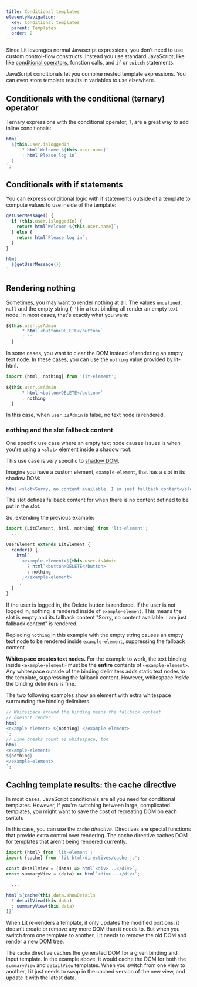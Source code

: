 ```yaml
---
title: Conditional templates
eleventyNavigation:
  key: Conditional templates
  parent: Templates
  order: 2
---
```


<!-- TODO: check all import paths. Runnable samples? -->

Since Lit leverages normal Javascript expressions, you don't need to use custom control-flow constructs. Instead you use standard JavaScript, like like [conditional operators](https://developer.mozilla.org/en-US/docs/Web/JavaScript/Reference/Operators/Conditional_Operator), function calls, and `if` or `switch` statements. 

JavaScript conditionals let you combine nested template expressions. You can even store template results in variables to use elsewhere.

## Conditionals with the conditional (ternary) operator 

Ternary expressions with the conditional operator, `?`, are a great way to add inline conditionals:

```js
html`
  ${this.user.isloggedIn
      ? html`Welcome ${this.user.name}`
      : html`Please log in`
  }
`;
```


## Conditionals with if statements

You can express conditional logic with if statements outside of a template to compute values to use inside of the template:

```js
getUserMessage() {
  if (this.user.isloggedIn) {
    return html`Welcome ${this.user.name}`;
  } else {
    return html`Please log in`;
  }
}

html`
  ${getUserMessage()}
`
```

## Rendering nothing

Sometimes, you may want to render nothing at all. The values `undefined`, `null` and the empty string (`''`) in a text binding all render an empty text node. In most cases, that's exactly what you want:

```js
${this.user.isAdmin
      ? html`<button>DELETE</button>`
      : ''
  }
```

In some cases, you want to clear the DOM instead of rendering an empty text node. In these cases, you can use the `nothing` value provided by lit-html.

<!-- TODO check if this is the correct import for nothing? -->
```js
import {html, nothing} from 'lit-element';
  ...
${this.user.isAdmin
      ? html`<button>DELETE</button>`
      : nothing
  }
```

In this case, when `user.isAdmin` is false, no text node is rendered.

### nothing and the slot fallback content

One specific use case where an empty text node causes issues is when you're using a `<slot>` element inside a shadow root. 

This use case is very specific to [shadow DOM](https://developer.mozilla.org/en-US/docs/Web/Web_Components/Using_shadow_DOM).

Imagine you have a custom element, `example-element`, that has a slot in
its shadow DOM:

```js
html`<slot>Sorry, no content available. I am just fallback content</slot>`;
``` 

The slot defines fallback content for when there is no content defined to be put in the slot. 

So, extending the previous example:

```js
import {LitElement, html, nothing} from 'lit-element';
  ...

UserElement extends LitElement {
  render() {
    html`
      <example-element>${this.user.isAdmin
        ? html`<button>DELETE</button>`
        : nothing
      }</example-element>
    `;
  }
}
``` 

If the user is logged in, the Delete button is rendered. If the user is not logged in, nothing is rendered inside of `example-element`. This means the slot is empty and its fallback content "Sorry, no content available. I am just fallback content" is rendered.

Replacing `nothing` in this example with the empty string causes an empty text node to be rendered inside `example-element`, suppressing the fallback content.

**Whitespace creates text nodes.** For the example to work, the text binding inside `<example-element>` must be the **entire** contents of `<example-element>`. Any whitespace outside of the binding delimiters adds static text nodes to the template, suppressing the fallback content. However, whitespace _inside_ the binding delimiters is fine.

The two following examples show an element with extra whitespace surrounding the binding delimiters. 

```js
// Whitespace around the binding means the fallback content
// doesn't render
html`
<example-element> ${nothing} </example-element>
`;
// Line breaks count as whitespace, too
html`
<example-element>
${nothing}
</example-element>
`;
```

## Caching template results: the cache directive 

In most cases, JavaScript conditionals are all you need for conditional templates. However, if you're switching between large, complicated templates, you might want to save the cost of recreating DOM on each switch. 

In this case, you can use the `cache` _directive_. Directives are special functions that provide extra control over rendering. The cache directive caches DOM for templates that aren't being rendered currently. 

<!-- TODO: Check import paths -->

```js
import {html} from 'lit-element';
import {cache} from 'lit-html/directives/cache.js';

const detailView = (data) => html`<div>...</div>`; 
const summaryView = (data) => html`<div>...</div>`;

  ...

html`${cache(this.data.showDetails
  ? detailView(this.data) 
  : summaryView(this.data)
)}`
```

When Lit re-renders a template, it only updates the modified portions: it doesn't create or remove any more DOM than it needs to. But when you switch from one template to another, Lit needs to remove the old DOM and render a new DOM tree. 

The `cache` directive caches the generated DOM for a given binding and input template. In the example above, it would cache the DOM for both the  `summaryView` and `detailView` templates. When you switch from one view to another, Lit just needs to swap in the cached version of the new view, and update it with the latest data.
